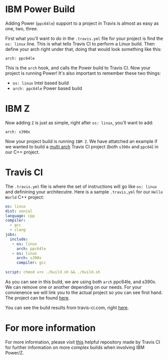 # IBM Power Build

Adding Power (`ppc64le`) support to a project in Travis is almost as easy as one, two, three. 

First what you'll want to do in the `.travis.yml` file for your project is find the `os: linux` line. This is what tells Travis CI to perform a Linux build. Then define your arch right under that, doing that would look something like this:

`arch: ppc64le`

This is the `arch` hook, and calls the Power build to Travis CI. Now your project is running Power! It's also important to remember these two things:

* `os: linux` Intel based build
* `arch: ppc64le` Power based build

# IBM Z

Now adding `Z` is just as simple, right after `os: linux`, you'll want to add:

`arch: s390x`

Now your project build is running `IBM Z`. We have attatched an example if we wanted to build a [multi arch](https://docs.travis-ci.com/user/multi-cpu-architectures/) Travis CI project (both `s390x` and `ppc64`) in our C++ project.

# Travis CI

The `.travis.yml` file is where the set of instructions will go like `os: linux` and definining your architecutre. Here is a sample `.travis,yml` for our `Hello World` C++ project: 

```yaml
os: linux
dist: xenial
language: cpp
compiler: 
  - gcc
  - clang
jobs:
  include:
   - os: linux
     arch: ppc64le
   - os: linux
     arch: s390x
     compiler: gcc
      
script: chmod u+x ./build.sh && ./build.sh
```
As you can see in this build, we are using both `arch` ppc64le, and s390x. We can remove one or another depending on our needs. For your convienence we will link you to the actual project so you can see first hand. The project can be found [here](https://github.com/Montana/cpp-travis-multiarch). 

You can see the build results from travis-ci.com, right [here](https://travis-ci.com/Montana/cpp-travis-multiarch).

# For more information 

For more information, please visit [this](https://github.com/Montana/manifest) helpful repository made by Travis CI for further information on more complex builds when involving IBM Power/Z.
